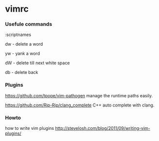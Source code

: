 # vimrc

### Usefule commands

:scriptnames

dw - delete a word

yw - yank a word

dW - delete till next white space

db - delete back

### Plugins

https://github.com/tpope/vim-pathogen manage the runtime paths easily.

https://github.com/Rip-Rip/clang_complete C++ auto complete with clang.

### Howto 
how to write vim plugins
http://stevelosh.com/blog/2011/09/writing-vim-plugins/
